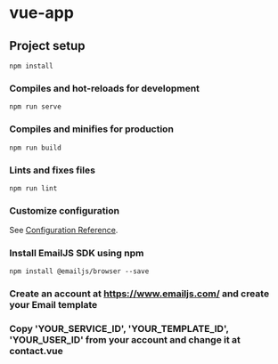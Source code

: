 # vue-app

## Project setup
```
npm install
```

### Compiles and hot-reloads for development
```
npm run serve
```

### Compiles and minifies for production
```
npm run build
```

### Lints and fixes files
```
npm run lint
```

### Customize configuration
See [Configuration Reference](https://cli.vuejs.org/config/).


### Install EmailJS SDK using npm
```
npm install @emailjs/browser --save
```
### Create an account at https://www.emailjs.com/ and create your Email template

### Copy 'YOUR_SERVICE_ID', 'YOUR_TEMPLATE_ID', 'YOUR_USER_ID' from your account and change it at contact.vue


 